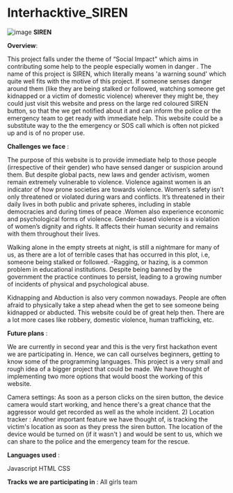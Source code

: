   # Interhacktive_SIREN
![image](https://github.com/SnehaChakraborty-007/Interhacktive_SIREN/assets/142686074/427e093e-b7a2-44c9-b98c-af7a958e7618)
                    **SIREN**

 **Overview**:

This project falls under the theme of “Social Impact" which aims in contributing some help to the people especially women in danger . The name of this project is SIREN, which literally means 'a warning sound' which quite well fits with the motive of this project. If someone senses danger around them (like they are being stalked or followed, watching someone get kidnapped or a victim of domestic violence) wherever they might be, they could just visit this website and press on the large red coloured SIREN button, so that the we get notified about it and can inform the police or the emergency team to get ready with immediate help. This website could be a substitute way to the the emergency or SOS call which is often not picked up and is of no proper use.

**Challenges we face** :

The purpose of this website is to provide immediate help to those people (irrespective of their gender) who have sensed danger or suspicion around them. But despite global pacts, new laws and gender activism, women remain extremely vulnerable to violence. Violence against women is an indicator of how prone societies are towards violence. Women’s safety isn’t only threatened or violated during wars and conflicts. It’s threatened in their daily lives in both public and private spheres, including in stable democracies and during times of peace .Women also experience economic and psychological forms of violence. Gender-based violence is a violation of women’s dignity and rights. It affects their human security and remains with them throughout their lives.

Walking alone in the empty streets at night, is still a nightmare for many of us, as there are a lot of terrible cases that has occurred in this plot, i.e, someone being stalked or followed.
-Ragging, or hazing, is a common problem in educational institutions. Despite being banned by the government the practice continues to persist, leading to a growing number of incidents of physical and psychological abuse.

Kidnapping and Abduction is also very common nowadays. People are often afraid to physically take a step ahead when the get to see someone being kidnapped or abducted. This website could be of great help then.
There are a lot more cases like robbery, domestic violence, human trafficking, etc.

**Future plans** :

We are currently in second year and this is the very first hackathon event we are participating in. Hence, we can call ourselves beginners, getting to know some of the programming languages. This project is a very small and rough idea of a bigger project that could be made. We have thought of implementing two more options that would boost the working of this website.

Camera settings:
As soon as a person clicks on the siren button, the device camera would start working, and hence there's a great chance that the aggressor would get recorded as well as the whole incident. 2) Location tracker : Another important feature we have thought of, is tracking the victim's location as soon as they press the siren button. The location of the device would be turned on (if it wasn't ) and would be sent to us, which we can share to the police and the emergency team for the rescue.

**Languages used** :

Javascript HTML CSS

**Tracks we are participating in** : All girls team
